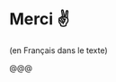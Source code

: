 <!-- .slide: data-background="images/CNV00063.jpg" -->


# Merci ✌️

(en Français dans le texte)

@@@

<!-- .slide: data-background="images/CNV00063.jpg" -->
